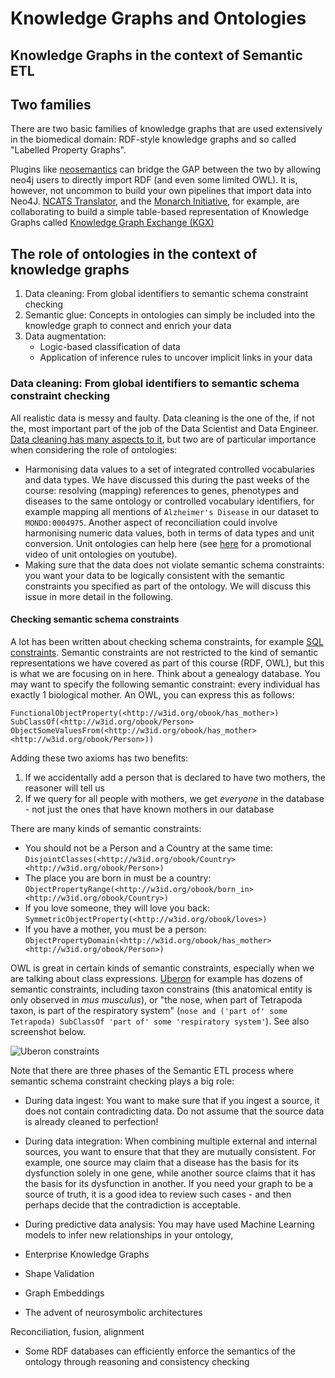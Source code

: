 # Knowledge Graphs and Ontologies

## Knowledge Graphs in the context of Semantic ETL

## Two families

There are two basic families of knowledge graphs that are used extensively in the biomedical domain: RDF-style knowledge graphs and so called "Labelled Property Graphs".

Plugins like [neosemantics](https://neo4j.com/labs/neosemantics/) can bridge the GAP between the two by allowing neo4j users to directly import RDF (and even some limited OWL). It is, however, not uncommon to build your own pipelines that import data into Neo4J. [NCATS Translator](https://ncats.nih.gov/translator), and the [Monarch Initiative](https://monarchinitiative.org/), for example, are collaborating to build a simple table-based representation of Knowledge Graphs called [Knowledge Graph Exchange (KGX)](https://github.com/biolink/kgx)

## The role of ontologies in the context of knowledge graphs

1. Data cleaning: From global identifiers to semantic schema constraint checking
2. Semantic glue: Concepts in ontologies can simply be included into the knowledge graph to connect and enrich your data
3. Data augmentation:
   - Logic-based classification of data
   - Application of inference rules to uncover implicit links in your data


### Data cleaning: From global identifiers to semantic schema constraint checking

All realistic data is messy and faulty. Data cleaning is the one of the, if not the, most important part of the job of the Data Scientist and Data Engineer. [Data cleaning has many aspects to it](), but two are of particular importance when considering the role of ontologies: 
- Harmonising data values to a set of integrated controlled vocabularies and data types. We have discussed this during the past weeks of the course: resolving (mapping) references to genes, phenotypes and diseases to the same ontology or controlled vocabulary identifiers, for example mapping all mentions of `Alzheimer's Disease` in our dataset to `MONDO:0004975`. Another aspect of reconciliation could involve harmonising numeric data values, both in terms of data types and unit conversion. Unit ontologies can help here (see [here](https://www.youtube.com/watch?v=bVw4H6FqOgM) for a promotional video of unit ontologies on youtube).
- Making sure that the data does not violate semantic schema constraints: you want your data to be logically consistent with the semantic constraints you specified as part of the ontology. We will discuss this issue in more detail in the following.


#### Checking semantic schema constraints

A lot has been written about checking schema constraints, for example [SQL constraints](https://www.w3schools.com/sql/sql_constraints.asp). Semantic constraints are not restricted to the kind of semantic representations we have covered as part of this course (RDF, OWL), but this is what we are focusing on in here. Think about a genealogy database. You may want to specify the following semantic constraint: every individual has exactly 1 biological mother. An OWL, you can express this as follows:

```
FunctionalObjectProperty(<http://w3id.org/obook/has_mother>)
SubClassOf(<http://w3id.org/obook/Person> ObjectSomeValuesFrom(<http://w3id.org/obook/has_mother> <http://w3id.org/obook/Person>))
```

Adding these two axioms has two benefits:
1) If we accidentally add a person that is declared to have two mothers, the reasoner will tell us
2) If we query for all people with mothers, we get _everyone_ in the database - not just the ones that have known mothers in our database

There are many kinds of semantic constraints:
- You should not be a Person and a Country at the same time: `DisjointClasses(<http://w3id.org/obook/Country> <http://w3id.org/obook/Person>)`
- The place you are born in must be a country: `ObjectPropertyRange(<http://w3id.org/obook/born_in> <http://w3id.org/obook/Country>)`
- If you love someone, they will love you back: `SymmetricObjectProperty(<http://w3id.org/obook/loves>)`
- If you have a mother, you must be a person: `ObjectPropertyDomain(<http://w3id.org/obook/has_mother> <http://w3id.org/obook/Person>)`

OWL is great in certain kinds of semantic constraints, especially when we are talking about class expressions. [Uberon](https://github.com/obophenotype/uberon) for example has dozens of semantic constraints, including taxon constrains (this anatomical entity is only observed in _mus musculus_), or "the nose, when part of Tetrapoda taxon, is part of the respiratory system" (`nose and ('part of' some Tetrapoda) SubClassOf 'part of' some 'respiratory system'`). See also screenshot below. 

![Uberon constraints](./img/uberon_constraints.png)

Note that there are three phases of the Semantic ETL process where semantic schema constraint checking plays a big role:
- During data ingest: You want to make sure that if you ingest a source, it does not contain contradicting data. Do not assume that the source data is already cleaned to perfection!
- During data integration: When combining multiple external and internal sources, you want to ensure that that they are mutually consistent. For example, one source may claim that a disease has the basis for its dysfunction solely in one gene, while another source claims that it has the basis for its dysfunction in another. If you need your graph to be a source of truth, it is a good idea to review such cases - and then perhaps decide that the contradiction is acceptable.
- During predictive data analysis: You may have used Machine Learning models to infer new relationships in your ontology, 


- Enterprise Knowledge Graphs
- Shape Validation
- Graph Embeddings
- The advent of neurosymbolic architectures

Reconciliation, fusion, alignment

- Some RDF databases can efficiently enforce the semantics of the ontology through reasoning and consistency checking
